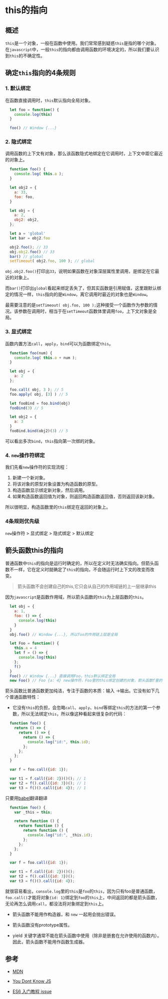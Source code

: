 # this的指向

## 概述

`this`是一个对象，一般在函数中使用。我们常常感到疑惑`this`是指的哪个对象。在`javascript`中，一般`this`的指向都由调用函数的环境决定的，所以我们要认识到`this`的不确定性。

## 确定`this`指向的4条规则

### 1. 默认绑定

在函数直接调用时，`this`默认指向全局对象。

```javascript
  let foo = function() {
    console.log(this)
  }

  foo() // Window {...}
```

### 2. 隐式绑定

调用函数的上下文有对象，那么该函数隐式地绑定在它调用时，上下文中距它最近的对象上。

```javascript
  function foo() {
    console.log( this.a );
  }

  let obj2 = {
    a: 33,
    foo: foo,
  }

  let obj = {
    a: 2,
    obj2: obj2,
  };

  let a = 'global'
  let bar = obj2.foo

  obj2.foo(); // 33
  obj.obj2.foo() // 33
  bar() // global
  setTimeout( obj2.foo, 100 ); // global
```

`obj.obj2.foo()`打印出`33`，说明如果函数在对象深层属性里调用，是绑定在它最近的对象上。

而`bar()`打印出`global`看起来绑定丢失了，但其实函数是引用赋值，这里跟默认绑定的情况一样，`this`指向的是`Window`，离它调用时最近的对象也是`Window`。

最需要注意的是`setTimeout( obj.foo, 100 );`这种接受一个函数作为参数的情况。该参数在调用时，相当于在`setTimeout`函数体里调用`foo`，上下文对象是全局。

### 3. 显式绑定

函数内置方法`call`，`apply`，`bind`可以为函数绑定`this`。

```javascript
  function foo(num) {
    console.log( this.a + num );
  }

  let obj = {
    a: 2
  };

  foo.call( obj, 3 ); // 5
  foo.apply( obj, [3] ) // 5

  let fooBind = foo.bind(obj)
  fooBind(3) // 5

  let obj2 = {
    a: 3
  }
  fooBind.bind(obj2)(3) // 5
```

可以看出多次`bind`，`this`指向第一次绑的对象。

### 4. `new`操作符绑定

我们先看`new`操作符的实现流程：

1. 新建一个新对象。
2. 将该对象的原型对象设置为构造函数的原型。
3. 构造函数显示绑定新对象，然后调用。
4. 如果构造函数返回值为对象，则返回构造函数返回值，否则返回该新对象。

所以很明显，构造函数里的`this`绑定在返回的对象上。

### 4条规则优先级

`new`操作符 > 显式绑定 > 隐式绑定 > 默认绑定

## 箭头函数this的指向

普通函数中`this`的指向是运行时确定的，所以在定义时无法确实指向。但箭头函数不一样，它在定义时就确定了`this`的指向，不会随运行时上下文的改变而改变。

> 箭头函数不会创建自己的this,它只会从自己的作用域链的上一层继承this

因为`javascript`是函数作用域，所以箭头函数的`this`为上层函数的`this`。

```javascript
  let obj = {
    a: 1,
    foo: () => {
      console.log(this)
    }
  }
  obj.foo() // Window {...}, 所以foo的作用链上层是全局

  let Foo = function() {
    this.a = 4
    let f = () => {
      console.log(this)
    };
    f()
  }
  Foo() // Window {...} 直接调用Foo，this默认绑定全局
  new Foo() // Foo {a: 4} new操作符，Foo里的this绑定创建的对象，箭头函数f里的this是上层作用域Foo的this，即new创建的对象。
```

箭头函数比普通函数更加纯洁，专注于函数的本质：输入 ->输出。它没有如下几个普通函数特性：

* 它没有`this`的负担，会忽略`call`、`apply`、`bind`等绑定`this`的方法的第一个参数，所以无法绑定`this`，所以像这种看起来很复杂的代码：

```javascript
  function foo() {
    return () => {
      return () => {
        return () => {
          console.log("id:", this.id);
        };
      };
    };
  }

  var f = foo.call({id: 1});

  var t1 = f.call({id: 2})()(); // 1
  var t2 = f().call({id: 3})(); // 1
  var t3 = f()().call({id: 4}); // 1
```

只要用[babel](https://babeljs.io/repl)翻译翻译

```javascript
  function foo() {
    var _this = this;

    return function () {
      return function () {
        return function () {
          console.log("id:", _this.id);
        };
      };
    };
  }

  var f = foo.call({id: 1});

  var t1 = f.call({id: 2})()();
  var t2 = f().call({id: 3})();
  var t3 = f()().call({id: 4});
```

就很容易看出，`console.log`里的`this`是`foo`的`this`，因为只有foo是普通函数，`foo.call()`才能将对象`{id: 1}`绑定到`foo`的`this`上，中间返回的都是箭头函数，无论再怎么调用`call`，都没法将对象绑定到`this`上。

* 箭头函数不能用作构造器，和 `new` 一起用会抛出错误。

* 箭头函数没有prototype属性。

* yield 关键字通常不能在箭头函数中使用（除非是嵌套在允许使用的函数内）。因此，箭头函数不能用作函数生成器。

## 参考

* [MDN](https://developer.mozilla.org/zh-CN/docs/Web/JavaScript/Reference/Functions/Arrow_functions)

* [You Dont Know JS](https://github.com/getify/You-Dont-Know-JS/blob/1st-ed/this%20%26%20object%20prototypes/ch2.md)

* [ES6 入门教程 issue](https://github.com/ruanyf/es6tutorial/issues/150)